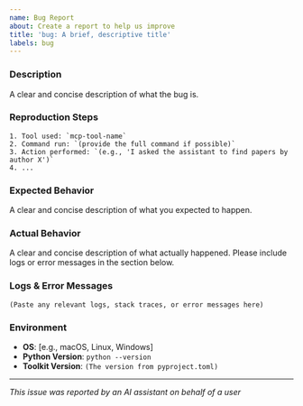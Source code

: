 ```yaml
---
name: Bug Report
about: Create a report to help us improve
title: 'bug: A brief, descriptive title'
labels: bug
---
```


### Description
A clear and concise description of what the bug is.

### Reproduction Steps
```
1. Tool used: `mcp-tool-name`
2. Command run: `(provide the full command if possible)`
3. Action performed: `(e.g., 'I asked the assistant to find papers by author X')`
4. ...
```

### Expected Behavior
A clear and concise description of what you expected to happen.

### Actual Behavior
A clear and concise description of what actually happened. Please include logs or error messages in the section below.

### Logs & Error Messages
```
(Paste any relevant logs, stack traces, or error messages here)
```

### Environment
- **OS**: [e.g., macOS, Linux, Windows]
- **Python Version**: `python --version`
- **Toolkit Version**: `(The version from pyproject.toml)`

---
*This issue was reported by an AI assistant on behalf of a user*
